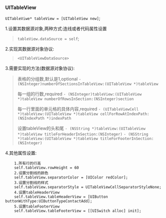 
### UITableView
`UITableViwe* tableView = [UITableView new]`;

1.设置其数据源对象,两种方式:连线或者代码属性设置
> `tableView.dataSource = self`;

2.实现其数据源对象协议:
> `<UITableViewDataSource>`

3.需要实现的方法(数据源对象协议):
> 表格的分组数,默认是1,optional
> `- (NSInteger)numberOfSectionsInTableView:(UITableView *)tableView`
> 
> 每一组的行数,required
> `- (NSInteger)tableView:(UITableView *)tableView numberOfRowsInSection:(NSInteger)section`
> 
> 每一行里面的单元格的具体内容,required
> `- (UITableViewCell *)tableView:(UITableView *)tableView cellForRowAtIndexPath:(NSIndexPath *)indexPath`
> 
> 设置tableView的头和尾
> `- (NSString *)tableView:(UITableView *)tableView titleForHeaderInSection:(NSInteger)`
> `- (NSString *)tableView:(UITableView *)tableView titleForFooterInSection:(NSInteger)`

4.其他属性设置:
```
    1.所有行的行高
    self.tableView.rowHeight = 60
    2.设置分割线的颜色
    self.tableView.separatorColor = [UIColor redColor];
    3.设置分割线的样式
    self.tableView.separatorStyle = UITableViewCellSeparatorStyleNone;
    4.设置tableHeaderView
    self.tableView.tableHeaderView = [UIButton buttonWithType:UIButtonTypeContactAdd];
    5.设置tableFooterView
    self.tableView.tableFooterView = [[UISwitch alloc] init];
```

